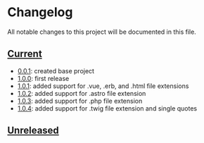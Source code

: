 # Changelog

All notable changes to this project will be documented in this file.

## [Current]

- [0.0.1]: created base project
- [1.0.0]: first release
- [1.0.1]: added support for .vue, .erb, and .html file extensions
- [1.0.2]: added support for .astro file extension
- [1.0.3]: added support for .php file extension
- [1.0.4]: added support for .twig file extension and single quotes

## [Unreleased]

[current]: https://github.com/jonthemonke/tw-break/tree/1.0.4
[unreleased]: https://github.com/jonthemonke/tw-break
[0.0.1]: https://github.com/jonthemonke/tw-break/tree/0.0.1
[1.0.0]: https://github.com/jonthemonke/tw-break/tree/1.0.0
[1.0.1]: https://github.com/jonthemonke/tw-break/tree/1.0.1
[1.0.2]: https://github.com/jonthemonke/tw-break/tree/1.0.2
[1.0.3]: https://github.com/jonthemonke/tw-break/tree/1.0.3
[1.0.4]: https://github.com/jonthemonke/tw-break/tree/1.0.4
